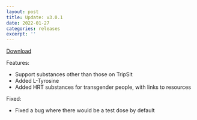 ```yaml
---
layout: post
title: Update: v3.0.1
date: 2022-01-27
categories: releases
excerpt: ''
---
```


[Download](https://github.com/AlpyneDreams/ChemLog/releases/tag/v3.0.1-beta)

Features:
- Support substances other than those on TripSit
- Added L-Tyrosine
- Added HRT substances for transgender people, with links to resources

Fixed:
- Fixed a bug where there would be a test dose by default

